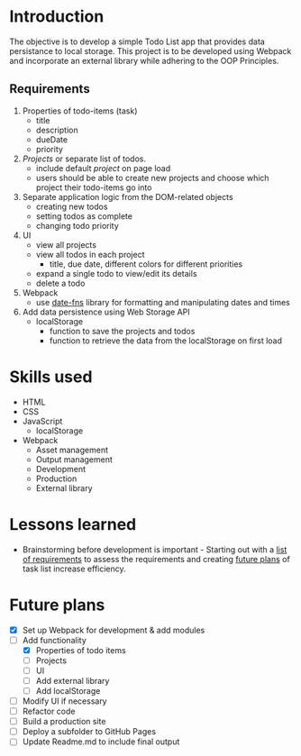 # Introduction
The objective is to develop a simple Todo List app that provides data persistance to local storage. This project is to be developed using Webpack and incorporate an external library while adhering to the OOP Principles.
<!-- [👉Live Demo]() -->
## Requirements
1. Properties of todo-items (task)
   - title
   - description
   - dueDate
   - priority
2. *Projects* or separate list of todos.
   - include default *project* on page load
   - users should be able to create new projects and choose which project their todo-items go into
3. Separate application logic from the DOM-related objects
   - creating new todos
   - setting todos as complete
   - changing todo priority
4. UI
   - view all projects
   - view all todos in each project 
     - title, due date, different colors for different priorities
   - expand a single todo to view/edit its details
   - delete a todo
5. Webpack
   - use [date-fns](https://github.com/date-fns/date-fns) library for formatting and manipulating dates and times
6. Add data persistence using Web Storage API
   - localStorage
     - function to save the projects and todos
     - function to retrieve the data from the localStorage on first load 
# Skills used
* HTML
* CSS
* JavaScript
  - localStorage
* Webpack
  - Asset management
  - Output management
  - Development
  - Production
  - External library
# Lessons learned
* Brainstorming before development is important - Starting out with a [list of requirements](#requirements) to assess the requirements and creating [future plans](#future-plans) of task list increase efficiency.  
# Future plans
- [x] Set up Webpack for development & add modules
- [ ] Add functionality
     - [x] Properties of todo items
     - [ ] Projects
     - [ ] UI
     - [ ] Add external library
     - [ ] Add localStorage
- [ ] Modify UI if necessary
- [ ] Refactor code
- [ ] Build a production site 
- [ ] Deploy a subfolder to GitHub Pages
- [ ] Update Readme.md to include final output